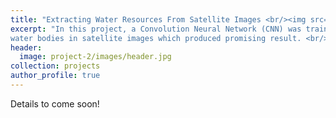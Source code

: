 ```yaml
---
title: "Extracting Water Resources From Satellite Images <br/><img src='/images/project-2/images/teaser.jpg'>"
excerpt: "In this project, a Convolution Neural Network (CNN) was trained to detect
water bodies in satellite images which produced promising result. <br/><img src='/images/header.jpg'>"
header:
  image: project-2/images/header.jpg
collection: projects
author_profile: true
---
```


 Details to come soon!
